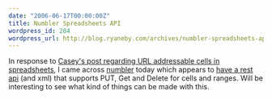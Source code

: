 ```yaml
---
date: "2006-06-17T00:00:00Z"
title: Numbler Spreadsheets API
wordpress_id: 284
wordpress_url: http://blog.ryaneby.com/archives/numbler-spreadsheets-api/
---
```

In response to <a href="http://maisonbisson.com/blog/post/11270/">Casey's post regarding URL addressable cells in spreadsheets</a>, I came across <a href="http://numbler.com/">numbler</a> today which appears to <a href="http://numbler.com/apidoc">have a rest api</a> (and xml) that supports PUT, Get and Delete for cells and ranges. Will be interesting to see what kind of things can be made with this.
